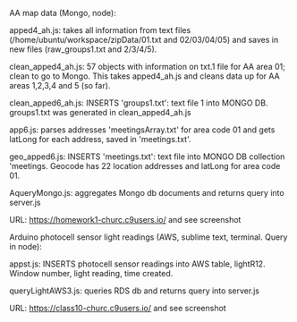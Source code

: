 AA map data (Mongo, node):

apped4_ah.js: takes all information from text files (/home/ubuntu/workspace/zipData/01.txt and 02/03/04/05) and saves in new files (raw_groups1.txt and 2/3/4/5).
  
clean_apped4_ah.js: 57 objects with information on txt.1 file for AA area 01; clean to go to Mongo. This takes apped4_ah.js and cleans data up for AA areas 1,2,3,4 and 5 (so far).
  
clean_apped6_ah.js: INSERTS 'groups1.txt': text file 1 into MONGO DB. groups1.txt was generated in clean_apped4_ah.js

app6.js: parses addresses 'meetingsArray.txt' for area code 01 and gets latLong for each address, saved in 'meetings.txt'. 

geo_apped6.js: INSERTS 'meetings.txt': text file into MONGO DB collection 'meetings. Geocode has 22 location addresses and latLong for area code 01.

AqueryMongo.js: aggregates Mongo db documents and returns query into server.js

URL: https://homework1-churc.c9users.io/ and see screenshot


Arduino photocell sensor light readings (AWS, sublime text, terminal. Query in node):

appst.js: INSERTS photocell sensor readings into AWS table, lightR12. Window number, light reading, time created.

queryLightAWS3.js: queries RDS db and returns query into server.js

URL: https://class10-churc.c9users.io/  and see screenshot 
